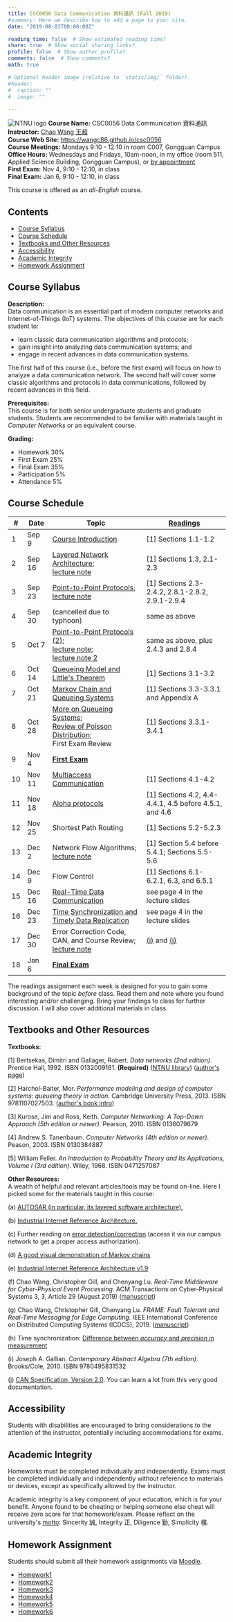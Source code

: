 ```yaml
---
title: CSC0056 Data Communication 資料通訊 (Fall 2019)
#summary: Here we describe how to add a page to your site.
date: "2019-08-03T00:00:00Z"

reading_time: false  # Show estimated reading time?
share: true  # Show social sharing links?
profile: false  # Show author profile?
comments: false  # Show comments?
math: true

# Optional header image (relative to `static/img/` folder).
#header:
#  caption: ""
#  image: ""

---
```


![NTNU logo](../../img/ntnu_logo.png)
**Course Name:** CSC0056 Data Communication 資料通訊  
**Instructor:** [Chao Wang 王超](https://wangc86.github.io/bio/)  
**Course Web Site:** https://wangc86.github.io/csc0056  
**Course Meetings:** Mondays 9:10 - 12:10 in room C007, Gongguan Campus  
**Office Hours:** Wednesdays and Fridays, 10am-noon, in my office (room 511, Applied Science Building, Gongguan Campus), or [by appointment](mailto:cw@ntnu.edu.tw)  
**First Exam:** Nov 4, 9:10 - 12:10, in class  
**Final Exam:** Jan 6, 9:10 - 12:10, in class  

This course is offered as an _all-English_ course.

## Contents

* [Course Syllabus](#syllabus) <a name="syllabus"></a>
* [Course Schedule](#schedule)
* [Textbooks and Other Resources](#resource)
* [Accessibility](#accessibility)
* [Academic Integrity](#accessibility)
* [Homework Assignment](#hw)

## Course Syllabus
**Description:**  
Data communication is an essential part of modern computer networks and Internet-of-Things (IoT) systems. The objectives of this course are for each student to:  

* learn classic data communication algorithms and protocols;
* gain insight into analyzing data communication systems; and
* engage in recent advances in data communication systems.

The first half of this course (i.e., before the first exam) will focus on how to analyze a data communication network. The second half will cover some classic algorithms and protocols in data communications, followed by recent advances in this field.

**Prerequisites:**  
This course is for both senior undergraduate students and graduate students. Students are recommended to be familiar with materials taught in _Computer Networks_ or an equivalent course.

**Grading:**  
* Homework 30%  
* First Exam 25% <a name="schedule"></a>  
* Final Exam 35%  
* Participation 5%  
* Attendance 5%  

## Course Schedule

| \#  | Date | Topic | [Readings](#resource) |
| --- | ---  | --- | --- |
| 1 | Sep 9   | [Course Introduction](lecture01.pdf) | [1] Sections 1.1-1.2|
| 2 | Sep 16  | [Layered Network Architecture](lecture02.pdf);<br>[lecture note](lec2note.pdf) | [1] Sections 1.3, 2.1-2.3|
| 3 | Sep 23  | [Point-to-Point Protocols](lecture03.pdf);<br>[lecture note](lec3note.pdf) | [1] Sections 2.3-2.4.2, 2.8.1-2.8.2, 2.9.1-2.9.4|
| 4 | Sep 30  | (cancelled due to typhoon) | same as above|
| 5 | Oct 7   | [Point-to-Point Protocols (2)](lecture05.pdf);<br>[lecture note](lec5note.pdf);<br>[lecture note 2](lec5note2.pdf) | same as above, plus 2.4.3 and 2.8.4 |
| 6 | Oct 14  | [Queueing Model and Little's Theorem](lec6note.pdf) | [1] Sections 3.1-3.2|
| 7 | Oct 21  | [Markov Chain and Queueing Systems](lec7note.pdf) | [1] Sections 3.3-3.3.1 and Appendix A|
| 8 | Oct 28  | [More on Queueing Systems](lec8note.pdf);<br>[Review of Poisson Distribution](note_PoissonDistribution.pdf);<br>First Exam Review | [1] Sections 3.3.1-3.4.1|
| 9 | Nov 4   | [**First Exam**](Midterm_2019.pdf) | |
| 10 | Nov 11 | [Multiaccess Communication](lecture10.pdf) | [1] Sections 4.1-4.2|
| 11 | Nov 18 | [Aloha protocols](lecture11_annotated2.pdf) | [1] Sections 4.2, 4.4-4.4.1, 4.5 before 4.5.1, and 4.6|
| 12 | Nov 25 | Shortest Path Routing | [1] Sections 5.2-5.2.3|
| 13 | Dec 2  | Network Flow Algorithms;<br>[lecture note](lec13note.pdf) | [1] Section 5.4 before 5.4.1; Sections 5.5-5.6 |
| 14 | Dec 9  | Flow Control | [1] Sections 6.1-6.2.1, 6.3, and 6.5.1|
| 15 | Dec 16 | [Real-Time Data Communication](lecture15.pdf) | see page 4 in the lecture slides|
| 16 | Dec 23 | [Time Synchronization and Timely Data Replication](lecture16.pdf) | see page 4 in the lecture slides|
| 17 | Dec 30 | Error Correction Code, CAN, and Course Review;<br>[lecture note](lec17note.pdf) | [(i)](#lec17ref) and [(j)](#lec17ref) |
| 18 | Jan 6  | [**Final Exam**](FinalExam_2019.pdf) | |

<a name="resource"></a> The readings assignment each week is designed for you to gain some background of the topic _before_ class. Read them and note where you found interesting and/or challenging. Bring your findings to class for further discussion. I will also cover additional materials in class.

## Textbooks and Other Resources

**Textbooks:**

[1] Bertsekas, Dimitri and Gallager, Robert. _Data networks (2nd edition)_. Prentice Hall, 1992. ISBN 0132009161. **(Required)** ([NTNU library](http://www.lib.ntnu.edu.tw/holding/doQuickSearch.jsp?newQuery=true&searchtype=t&search=Data+Networks)) ([author's page](http://web.mit.edu/dimitrib/www/datanets.html))

[2] Harchol-Balter, Mor. _Performance modeling and design of computer systems: queueing theory in action._ Cambridge University Press, 2013. ISBN 9781107027503. ([author's book intro](http://www.cs.cmu.edu/~harchol/PerformanceModeling/book.html))

[3] Kurose, Jim and Ross, Keith. _Computer Networking: A Top-Down Approach (5th edition or newer)_. Pearson, 2010. ISBN 0136079679

[4] Andrew S. Tanenbaum. _Computer Networks (4th edition or newer)_. Peason, 2003. ISBN 0130384887

[5] William Feller. _An Introduction to Probability Theory and Its Applications, Volume I (3rd edition)_. Wiley, 1968. ISBN 0471257087

**Other Resources:**  
A wealth of helpful and relevant articles/tools may be found on-line. Here I picked some for the materials taught in this course:

(a) [AUTOSAR (in particular, its layered software architecture).](https://en.wikipedia.org/wiki/AUTOSAR#Software_architecture)

(b) [Industrial Internet Reference Architecture.](https://www.iiconsortium.org/IIRA.htm)

(c\) Further reading on [error detection/correction](https://www.sciencedirect.com/topics/engineering/hamming-distance) (access it via our campus network to get a proper access authorization).

(d) [A good visual demonstration of Markov chains](http://setosa.io/blog/2014/07/26/markov-chains/)

(e) [Industrial Internet Reference Architecture v1.9](https://www.iiconsortium.org/IIRA.htm)

(f) Chao Wang, Christopher Gill, and Chenyang Lu. _Real-Time Middleware for Cyber-Physical Event Processing._ ACM Transactions on Cyber-Physical Systems 3, 3, Article 29 (August 2019) ([manuscript](https://wangc86.github.io/pdf/tcps-cpep.pdf))

<a name="lec17ref"></a>
<a name="accessibility"></a>
(g) Chao Wang, Christopher Gill, Chenyang Lu. _FRAME: Fault Tolerant and Real-Time Messaging for Edge Computing._ IEEE International Conference on Distributed Computing Systems (ICDCS), 2019. ([manuscript](https://wangc86.github.io/pdf/icdcs19-frame.pdf))

(h) Time synchronization: [Difference between _accuracy_ and _precision_ in measurement](https://en.wikipedia.org/wiki/Accuracy_and_precision)

(i) Joseph A. Gallian. _Contemporary Abstract Algebra (7th edition)_. Brooks/Cole, 2010. ISBN 9780495831532

(j) [CAN Specification, Version 2.0](http://esd.cs.ucr.edu/webres/can20.pdf). You can learn a lot from this very good documentation.

## Accessibility
<a name="integrity"></a>

Students with disabilities are encouraged to bring considerations to the attention of the instructor, potentially including accommodations for exams. 

## Academic Integrity

Homeworks must be completed individually and independently. Exams must be completed individually and independently without reference to materials or devices, except as specifically allowed by the instructor. 

<a name="hw"></a>
Academic integrity is a key component of your education, which is for your benefit. Anyone found to be cheating or helping someone else cheat will receive zero score for that homework/exam. Please reflect on the university's [motto](http://archives.lib.ntnu.edu.tw/c2/c2_1.jsp): Sincerity 誠, Integrity 正, Diligence 勤, Simplicity 樸.

## Homework Assignment 

Students should submit all their homework assignments via [Moodle](https://moodle.ntnu.edu.tw/).

* [Homework1](Homework01.pdf)
* [Homework2](Homework02.pdf)
* [Homework3](Homework03.pdf)
* [Homework4](Homework04.pdf)
* [Homework5](Homework05.pdf)
* [Homework6](Homework06.pdf)
